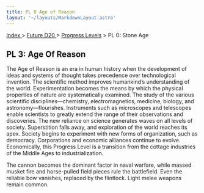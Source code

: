 ```yaml
---
title: PL 0 Age of Reason
layout: '~/layouts/MarkdownLayout.astro'
---
```


[ Index ](/) > [ Future D20 ](/future.d20.srd) > [Progress Levels](/future.d20.srd/progress) > PL 0: Stone Age

## PL 3: Age Of Reason

The Age of Reason is an era in human history when the development of ideas and
systems of thought takes precedence over technological invention. The
scientific method improves humankind’s understanding of the world.
Experimentation becomes the means by which the physical properties of nature
are systematically examined. The study of the various scientific
disciplines—chemistry, electromagnetics, medicine, biology, and
astronomy—flourishes. Instruments such as microscopes and telescopes enable
scientists to greatly extend the range of their observations and discoveries.
The new reliance on science generates waves on all levels of society.
Superstition falls away, and exploration of the world reaches its apex.
Society begins to experiment with new forms of organization, such as
democracy. Corporations and economic alliances continue to evolve.
Economically, this Progress Level is a transition from the cottage industries
of the Middle Ages to industrialization.

The cannon becomes the dominant factor in naval warfare, while massed musket
fire and horse-pulled field pieces rule the battlefield. Even the reliable bow
vanishes, replaced by the flintlock. Light melee weapons remain common.

